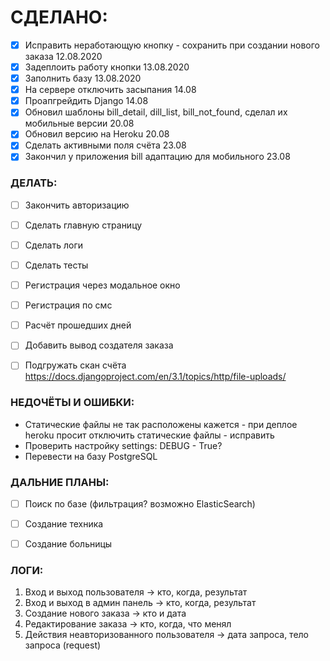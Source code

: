 СДЕЛАНО:
===
- [x] Исправить неработающую кнопку - сохранить при создании нового заказа 12.08.2020
- [x] Задеплоить работу кнопки 13.08.2020
- [x] Заполнить базу 13.08.2020
- [x] На сервере отключить засыпания 14.08
- [x] Проапгрейдить Django 14.08
- [x] Обновил шаблоны bill_detail, dill_list, bill_not_found, сделал их мобильные версии 20.08
- [x] Обновил версию на Heroku 20.08
- [x] Сделать активными поля счёта 23.08
- [x] Закончил у приложения bill адаптацию для мобильного 23.08

### ДЕЛАТЬ:

- [ ] Закончить авторизацию
- [ ] Сделать главную страницу
- [ ] Сделать логи
- [ ] Сделать тесты
- [ ] Регистрация через модальное окно
- [ ] Регистрация по смс
- [ ] Расчёт прошедших дней
- [ ] Добавить вывод создателя заказа
- [ ] Подгружать скан счёта  https://docs.djangoproject.com/en/3.1/topics/http/file-uploads/


### НЕДОЧЁТЫ И ОШИБКИ:

* Статические файлы не так расположены кажется - при деплое heroku просит отключить статические файлы - исправить
* Проверить настройку settings: DEBUG - True?
* Перевести на базу PostgreSQL


### ДАЛЬНИЕ ПЛАНЫ:

- [ ] Поиск по базе (фильтрация? возможно ElasticSearch)
- [ ] Создание техника
- [ ] Создание больницы


### ЛОГИ:
1. Вход и выход пользователя -> кто, когда, результат
2. Вход и выход в админ панель -> кто, когда, результат
3. Создание нового заказа -> кто и дата
4. Редактирование заказа -> кто, когда, что менял
5. Действия неавторизованного пользователя -> дата запроса, тело запроса (request)



